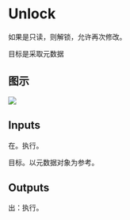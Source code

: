 # Unlock

如果是只读，则解锁，允许再次修改。

目标是采取元数据

## 图示

![]($-20221218-21100139.png)

## Inputs

在。执行。

目标。以元数据对象为参考。  

## Outputs

出：执行。
